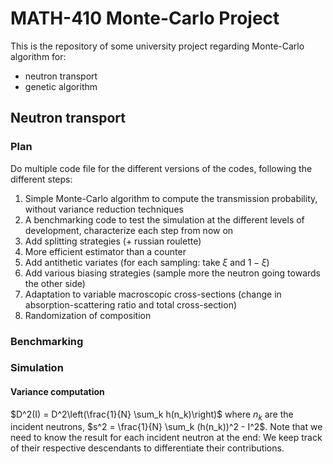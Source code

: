 # MATH-410 Monte-Carlo Project
This is the repository of some university project regarding Monte-Carlo algorithm for:
- neutron transport
- genetic algorithm

## Neutron transport

### Plan

Do multiple code file for the different versions of the codes, following the different steps:
1. Simple Monte-Carlo algorithm to compute the transmission probability, without variance reduction techniques
2. A benchmarking code to test the simulation at the different levels of development, characterize each step from now on
3. Add splitting strategies (+ russian roulette)
4. More efficient estimator than a counter
5. Add antithetic variates (for each sampling: take $\xi$ and $1 -  \xi$)
6. Add various biasing strategies (sample more the neutron going towards the other side)
7. Adaptation to variable macroscopic cross-sections (change in absorption-scattering ratio and total cross-section)
8. Randomization of composition

### Benchmarking



### Simulation

#### Variance computation
$D^2(I) = D^2\left(\frac{1}{N} \sum_k h(n_k)\right)$ where $n_k$ are the incident neutrons,
$s^2 = \frac{1}{N} \sum_k (h(n_k))^2 - I^2$. Note that we need to know the result for each incident neutron at the end:
We keep track of their respective descendants to differentiate their contributions.